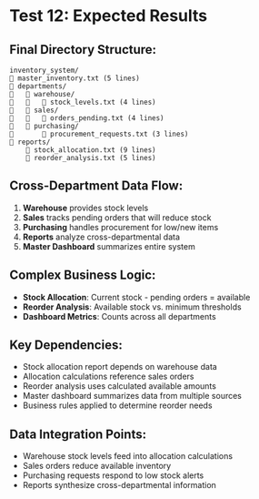 # Test 12: Expected Results

## Final Directory Structure:
```
inventory_system/
   master_inventory.txt (5 lines)
   departments/
      warehouse/
         stock_levels.txt (4 lines)
      sales/
         orders_pending.txt (4 lines)
      purchasing/
          procurement_requests.txt (3 lines)
   reports/
       stock_allocation.txt (9 lines)
       reorder_analysis.txt (5 lines)
```

## Cross-Department Data Flow:
1. **Warehouse** provides stock levels
2. **Sales** tracks pending orders that will reduce stock
3. **Purchasing** handles procurement for low/new items
4. **Reports** analyze cross-departmental data
5. **Master Dashboard** summarizes entire system

## Complex Business Logic:
- **Stock Allocation**: Current stock - pending orders = available
- **Reorder Analysis**: Available stock vs. minimum thresholds
- **Dashboard Metrics**: Counts across all departments

## Key Dependencies:
- Stock allocation report depends on warehouse data
- Allocation calculations reference sales orders
- Reorder analysis uses calculated available amounts
- Master dashboard summarizes data from multiple sources
- Business rules applied to determine reorder needs

## Data Integration Points:
- Warehouse stock levels feed into allocation calculations
- Sales orders reduce available inventory
- Purchasing requests respond to low stock alerts
- Reports synthesize cross-departmental information